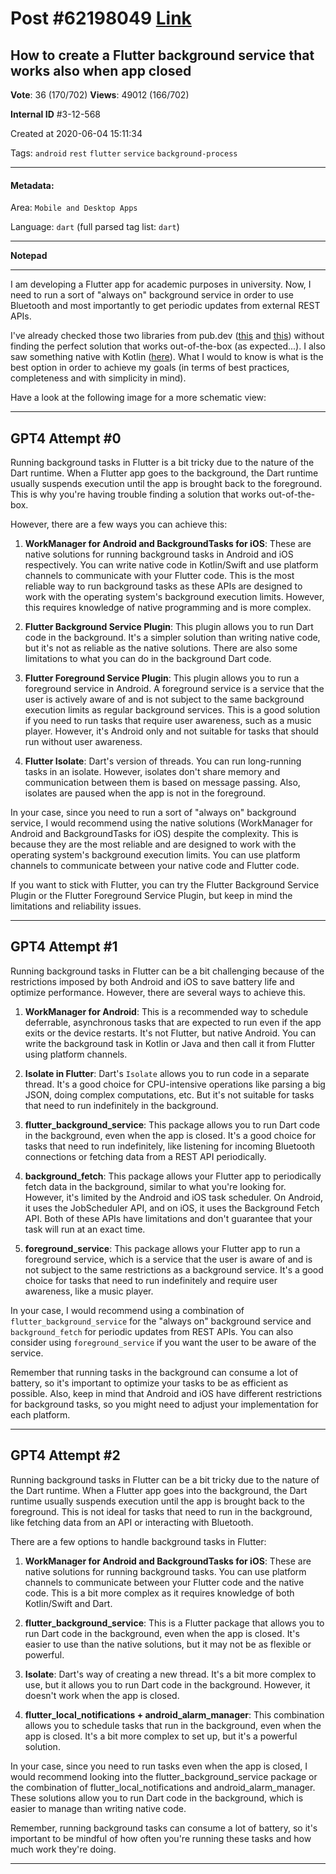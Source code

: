 
# Post \#62198049 [Link](https://stackoverflow.com/questions/62198049/)

## How to create a Flutter background service that works also when app closed

**Vote**: 36 (170/702) **Views**: 49012 (166/702) 

**Internal ID** \#3-12-568

Created at 2020-06-04 15:11:34

Tags: `android` `rest` `flutter` `service` `background-process`

----------

#### Metadata:

Area: `Mobile and Desktop Apps`

Language: `dart` (full parsed tag list: `dart`)

----------

**Notepad**


----------

I am developing a Flutter app for academic purposes in university. Now, I need to run a sort of "always on" background service in order to use Bluetooth and most importantly to get periodic updates from external REST APIs.

I've already checked those two libraries from pub.dev ([this](https://pub.dev/packages/foreground_service) and [this](https://pub.dev/packages/background_fetch)) without finding the perfect solution that works out-of-the-box (as expected...). I also saw something native with Kotlin ([here](https://www.youtube.com/watch?v=NXuAzXY_KOo)). What I would to know is what is the best option in order to achieve my goals (in terms of best practices, completeness and with simplicity in mind).

Have a look at the following image for a more schematic view: 

[](https://i.stack.imgur.com/mzMbc.png)


----------
        
## GPT4 Attempt \#0

Running background tasks in Flutter is a bit tricky due to the nature of the Dart runtime. When a Flutter app goes to the background, the Dart runtime usually suspends execution until the app is brought back to the foreground. This is why you're having trouble finding a solution that works out-of-the-box.

However, there are a few ways you can achieve this:

1. **WorkManager for Android and BackgroundTasks for iOS**: These are native solutions for running background tasks in Android and iOS respectively. You can write native code in Kotlin/Swift and use platform channels to communicate with your Flutter code. This is the most reliable way to run background tasks as these APIs are designed to work with the operating system's background execution limits. However, this requires knowledge of native programming and is more complex.

2. **Flutter Background Service Plugin**: This plugin allows you to run Dart code in the background. It's a simpler solution than writing native code, but it's not as reliable as the native solutions. There are also some limitations to what you can do in the background Dart code.

3. **Flutter Foreground Service Plugin**: This plugin allows you to run a foreground service in Android. A foreground service is a service that the user is actively aware of and is not subject to the same background execution limits as regular background services. This is a good solution if you need to run tasks that require user awareness, such as a music player. However, it's Android only and not suitable for tasks that should run without user awareness.

4. **Flutter Isolate**: Dart's version of threads. You can run long-running tasks in an isolate. However, isolates don't share memory and communication between them is based on message passing. Also, isolates are paused when the app is not in the foreground.

In your case, since you need to run a sort of "always on" background service, I would recommend using the native solutions (WorkManager for Android and BackgroundTasks for iOS) despite the complexity. This is because they are the most reliable and are designed to work with the operating system's background execution limits. You can use platform channels to communicate between your native code and Flutter code.

If you want to stick with Flutter, you can try the Flutter Background Service Plugin or the Flutter Foreground Service Plugin, but keep in mind the limitations and reliability issues.

--------

## GPT4 Attempt \#1

Running background tasks in Flutter can be a bit challenging because of the restrictions imposed by both Android and iOS to save battery life and optimize performance. However, there are several ways to achieve this.

1. **WorkManager for Android**: This is a recommended way to schedule deferrable, asynchronous tasks that are expected to run even if the app exits or the device restarts. It's not Flutter, but native Android. You can write the background task in Kotlin or Java and then call it from Flutter using platform channels.

2. **Isolate in Flutter**: Dart's `Isolate` allows you to run code in a separate thread. It's a good choice for CPU-intensive operations like parsing a big JSON, doing complex computations, etc. But it's not suitable for tasks that need to run indefinitely in the background.

3. **flutter_background_service**: This package allows you to run Dart code in the background, even when the app is closed. It's a good choice for tasks that need to run indefinitely, like listening for incoming Bluetooth connections or fetching data from a REST API periodically.

4. **background_fetch**: This package allows your Flutter app to periodically fetch data in the background, similar to what you're looking for. However, it's limited by the Android and iOS task scheduler. On Android, it uses the JobScheduler API, and on iOS, it uses the Background Fetch API. Both of these APIs have limitations and don't guarantee that your task will run at an exact time.

5. **foreground_service**: This package allows your Flutter app to run a foreground service, which is a service that the user is aware of and is not subject to the same restrictions as a background service. It's a good choice for tasks that need to run indefinitely and require user awareness, like a music player.

In your case, I would recommend using a combination of `flutter_background_service` for the "always on" background service and `background_fetch` for periodic updates from REST APIs. You can also consider using `foreground_service` if you want the user to be aware of the service.

Remember that running tasks in the background can consume a lot of battery, so it's important to optimize your tasks to be as efficient as possible. Also, keep in mind that Android and iOS have different restrictions for background tasks, so you might need to adjust your implementation for each platform.

--------

## GPT4 Attempt \#2

Running background tasks in Flutter can be a bit tricky due to the nature of the Dart runtime. When a Flutter app goes into the background, the Dart runtime usually suspends execution until the app is brought back to the foreground. This is not ideal for tasks that need to run in the background, like fetching data from an API or interacting with Bluetooth.

There are a few options to handle background tasks in Flutter:

1. **WorkManager for Android and BackgroundTasks for iOS**: These are native solutions for running background tasks. You can use platform channels to communicate between your Flutter code and the native code. This is a bit more complex as it requires knowledge of both Kotlin/Swift and Dart.

2. **flutter_background_service**: This is a Flutter package that allows you to run Dart code in the background, even when the app is closed. It's easier to use than the native solutions, but it may not be as flexible or powerful.

3. **Isolate**: Dart's way of creating a new thread. It's a bit more complex to use, but it allows you to run Dart code in the background. However, it doesn't work when the app is closed.

4. **flutter_local_notifications + android_alarm_manager**: This combination allows you to schedule tasks that run in the background, even when the app is closed. It's a bit more complex to set up, but it's a powerful solution.

In your case, since you need to run tasks even when the app is closed, I would recommend looking into the flutter_background_service package or the combination of flutter_local_notifications and android_alarm_manager. These solutions allow you to run Dart code in the background, which is easier to manage than writing native code.

Remember, running background tasks can consume a lot of battery, so it's important to be mindful of how often you're running these tasks and how much work they're doing.

--------
